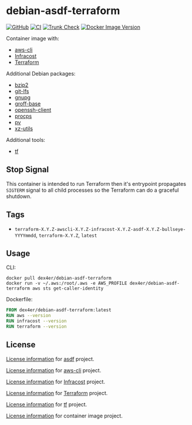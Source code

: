 # debian-asdf-terraform

[![GitHub](https://img.shields.io/github/v/tag/dex4er/docker-debian-asdf-terraform?label=GitHub)](https://github.com/dex4er/docker-debian-asdf-terraform)
[![CI](https://github.com/dex4er/docker-debian-asdf-terraform/actions/workflows/ci.yaml/badge.svg)](https://github.com/dex4er/docker-debian-asdf-terraform/actions/workflows/ci.yaml)
[![Trunk Check](https://github.com/dex4er/docker-debian-asdf-terraform/actions/workflows/trunk.yaml/badge.svg)](https://github.com/dex4er/docker-debian-asdf-terraform/actions/workflows/trunk.yaml)
[![Docker Image Version](https://img.shields.io/docker/v/dex4er/debian-asdf-terraform/latest?label=docker&logo=docker)](https://hub.docker.com/r/dex4er/debian-asdf-terraform)

Container image with:

- [aws-cli](https://github.com/aws/aws-cli)
- [Infracost](https://github.com/infracost/infracost)
- [Terraform](https://github.com/hashicorp/terraform)

Additional Debian packages:

- [bzip2](https://packages.debian.org/bullseye/bzip2)
- [git-lfs](https://packages.debian.org/bullseye/git-lfs)
- [gnupg](https://packages.debian.org/bullseye/gnupg)
- [groff-base](https://packages.debian.org/bullseye/groff-base)
- [openssh-client](https://packages.debian.org/bullseye/openssh-client)
- [procps](https://packages.debian.org/bullseye/procps)
- [pv](https://packages.debian.org/bullseye/pv)
- [xz-utils](https://packages.debian.org/bullseye/xz-utils)

Additional tools:

- [tf](https://github.com/dex4er/tf)

## Stop Signal

This container is intended to run Terraform then it's entrypoint propagates
`SIGTERM` signal to all child processes so the Terraform can do a graceful
shutdown.

## Tags

- `terraform-X.Y.Z-awscli-X.Y.Z-infracost-X.Y.Z-asdf-X.Y.Z-bullseye-YYYYmmdd`, `terraform-X.Y.Z`, `latest`

## Usage

CLI:

```shell
docker pull dex4er/debian-asdf-terraform
docker run -v ~/.aws:/root/.aws -e AWS_PROFILE dex4er/debian-asdf-terraform aws sts get-caller-identity
```

Dockerfile:

```Dockerfile
FROM dex4er/debian-asdf-terraform:latest
RUN aws --version
RUN infracost --version
RUN terraform --version
```

## License

[License information](https://github.com/asdf-vm/asdf/blob/master/LICENSE) for
[asdf](https://asdf-vm.com/) project.

[License information](https://github.com/aws/aws-cli/blob/develop/LICENSE.txt)
for [aws-cli](https://github.com/aws/aws-cli) project.

[License
information](https://github.com/infracost/infracost/blob/master/LICENSE) for
[Infracost](https://github.com/infracost/infracost) project.

[License
information](https://github.com/hashicorp/terraform/blob/main/LICENSE) for
[Terraform](https://github.com/hashicorp/terraform) project.

[License
information](https://github.com/dex4er/tf/blob/main/LICENSE) for
[tf](https://github.com/dex4er/tf) project.

[License
information](https://github.com/dex4er/docker-debian-asdf-terraform/blob/main/LICENSE) for
container image project.
